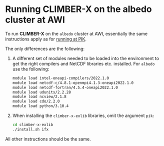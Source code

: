 # Running CLIMBER-X on the albedo cluster at AWI

To run **CLIMBER-X** on the `albedo` cluster at AWI, essentially the same instructions apply as for [running at PIK](running-at-pik.md).

The only differences are the following:

1. A different set of modules needed to be loaded into the environment to get the right compilers and NetCDF libraries etc. installed. For `albedo` use the following:

    ```bash
    module load intel-oneapi-compilers/2022.1.0
    module load netcdf-c/4.8.1-openmpi4.1.3-oneapi2022.1.0
    module load netcdf-fortran/4.5.4-oneapi2022.1.0
    module load udunits/2.2.28
    module load ncview/2.1.8
    module load cdo/2.2.0
    module load python/3.10.4
    ```

2. When installing the `climber-x-exlib` libraries, omit the argument `pik`:

    ```bash
    cd climber-x-exlib
    ./install.sh ifx
    ```

All other instructions should be the same.

